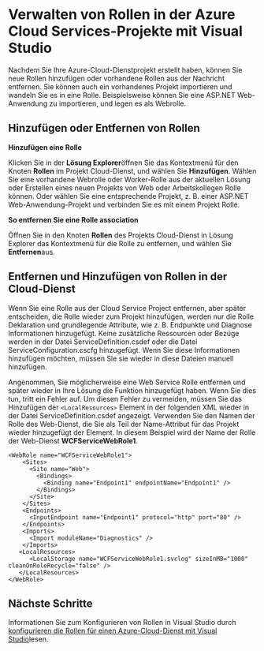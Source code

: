 <properties
   pageTitle="Verwalten von Rollen in der Azure Cloud services-Projekten mit Visual Studio | Microsoft Azure"
   description="Informationen Sie zum Hinzufügen neuer Rollen zum Projekt Azure-Cloud-Dienst oder vorhandene Rollen aufheben, indem Sie mit Visual Studio."
   services="visual-studio-online"
   documentationCenter="na"
   authors="TomArcher"
   manager="douge"
   editor="" />
<tags
   ms.service="multiple"
   ms.devlang="dotnet"
   ms.topic="article"
   ms.tgt_pltfrm="na"
   ms.workload="multiple"
   ms.date="08/15/2016"
   ms.author="tarcher" />

# <a name="managing-roles-in-the-azure-cloud-services-projects-with-visual-studio"></a>Verwalten von Rollen in der Azure Cloud Services-Projekte mit Visual Studio

Nachdem Sie Ihre Azure-Cloud-Dienstprojekt erstellt haben, können Sie neue Rollen hinzufügen oder vorhandene Rollen aus der Nachricht entfernen. Sie können auch ein vorhandenes Projekt importieren und wandeln Sie es in eine Rolle. Beispielsweise können Sie eine ASP.NET Web-Anwendung zu importieren, und legen es als Webrolle.

## <a name="adding-or-removing-roles"></a>Hinzufügen oder Entfernen von Rollen

**Hinzufügen eine Rolle**

Klicken Sie in der **Lösung Explorer**öffnen Sie das Kontextmenü für den Knoten **Rollen** im Projekt Cloud-Dienst, und wählen Sie **Hinzufügen**. Wählen Sie eine vorhandene Webrolle oder Worker-Rolle aus der aktuellen Lösung oder Erstellen eines neuen Projekts von Web oder Arbeitskollegen Rolle können. Oder wählen Sie eine entsprechende Projekt, z. B. einer ASP.NET Web-Anwendung-Projekt und verbinden Sie es mit einem Projekt Rolle.

**So entfernen Sie eine Rolle association**

Öffnen Sie in den Knoten **Rollen** des Projekts Cloud-Dienst in Lösung Explorer das Kontextmenü für die Rolle zu entfernen, und wählen Sie **Entfernen**aus.

## <a name="removing-and-adding-roles-in-your-cloud-service"></a>Entfernen und Hinzufügen von Rollen in der Cloud-Dienst

Wenn Sie eine Rolle aus der Cloud Service Project entfernen, aber später entscheiden, die Rolle wieder zum Projekt hinzufügen, werden nur die Rolle Deklaration und grundlegende Attribute, wie z. B. Endpunkte und Diagnose Informationen hinzugefügt. Keine zusätzliche Ressourcen oder Bezüge werden in der Datei ServiceDefinition.csdef oder die Datei ServiceConfiguration.cscfg hinzugefügt. Wenn Sie diese Informationen hinzufügen möchten, müssen Sie sie wieder in diese Dateien manuell hinzufügen.

Angenommen, Sie möglicherweise eine Web Service Rolle entfernen und später wieder in Ihre Lösung die Funktion hinzugefügt haben. Wenn Sie dies tun, tritt ein Fehler auf. Um diesen Fehler zu vermeiden, müssen Sie das Hinzufügen der `<LocalResources>` Element in der folgenden XML wieder in der Datei ServiceDefinition.csdef angezeigt. Verwenden Sie den Namen der Rolle des Web-Dienst, die Sie als Teil der Name-Attribut für das Projekt wieder hinzugefügt der **<LocalStorage>** Element. In diesem Beispiel wird der Name der Rolle der Web-Dienst **WCFServiceWebRole1**.

    <WebRole name="WCFServiceWebRole1">
        <Sites>
          <Site name="Web">
            <Bindings>
              <Binding name="Endpoint1" endpointName="Endpoint1" />
            </Bindings>
          </Site>
        </Sites>
        <Endpoints>
          <InputEndpoint name="Endpoint1" protocol="http" port="80" />
        </Endpoints>
        <Imports>
          <Import moduleName="Diagnostics" />
        </Imports>
       <LocalResources>
          <LocalStorage name="WCFServiceWebRole1.svclog" sizeInMB="1000" cleanOnRoleRecycle="false" />
       </LocalResources>
    </WebRole>

## <a name="next-steps"></a>Nächste Schritte

Informationen Sie zum Konfigurieren von Rollen in Visual Studio durch [konfigurieren die Rollen für einen Azure-Cloud-Dienst mit Visual Studio](vs-azure-tools-configure-roles-for-cloud-service.md)lesen.
